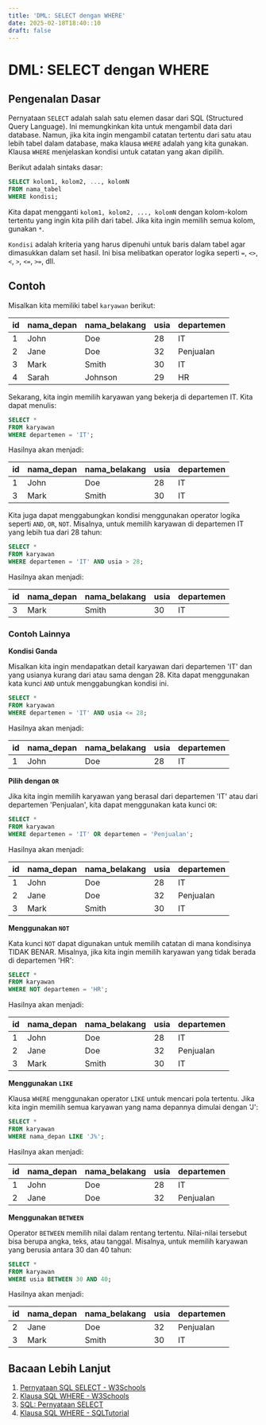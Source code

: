 ```yaml
---
title: 'DML: SELECT dengan WHERE'
date: 2025-02-18T18:40::10
draft: false
---
```


# DML: SELECT dengan WHERE

## Pengenalan Dasar

Pernyataan `SELECT` adalah salah satu elemen dasar dari SQL (Structured Query Language). Ini memungkinkan kita untuk mengambil data dari database. Namun, jika kita ingin mengambil catatan tertentu dari satu atau lebih tabel dalam database, maka klausa `WHERE` adalah yang kita gunakan. Klausa `WHERE` menjelaskan kondisi untuk catatan yang akan dipilih.

Berikut adalah sintaks dasar:

```sql
SELECT kolom1, kolom2, ..., kolomN
FROM nama_tabel
WHERE kondisi;
```

Kita dapat mengganti `kolom1, kolom2, ..., kolomN` dengan kolom-kolom tertentu yang ingin kita pilih dari tabel. Jika kita ingin memilih semua kolom, gunakan `*`.

`Kondisi` adalah kriteria yang harus dipenuhi untuk baris dalam tabel agar dimasukkan dalam set hasil. Ini bisa melibatkan operator logika seperti `=`, `<>`, `<`, `>`, `<=`, `>=`, dll.

## Contoh

Misalkan kita memiliki tabel `karyawan` berikut:

| id  | nama_depan | nama_belakang | usia | departemen |
| --- | ---------- | ------------- | ---- | ---------- |
| 1   | John       | Doe           | 28   | IT         |
| 2   | Jane       | Doe           | 32   | Penjualan  |
| 3   | Mark       | Smith         | 30   | IT         |
| 4   | Sarah      | Johnson       | 29   | HR         |

Sekarang, kita ingin memilih karyawan yang bekerja di departemen IT. Kita dapat menulis:

```sql
SELECT *
FROM karyawan
WHERE departemen = 'IT';
```

Hasilnya akan menjadi:

| id  | nama_depan | nama_belakang | usia | departemen |
| --- | ---------- | ------------- | ---- | ---------- |
| 1   | John       | Doe           | 28   | IT         |
| 3   | Mark       | Smith         | 30   | IT         |

Kita juga dapat menggabungkan kondisi menggunakan operator logika seperti `AND`, `OR`, `NOT`. Misalnya, untuk memilih karyawan di departemen IT yang lebih tua dari 28 tahun:

```sql
SELECT *
FROM karyawan
WHERE departemen = 'IT' AND usia > 28;
```

Hasilnya akan menjadi:

| id  | nama_depan | nama_belakang | usia | departemen |
| --- | ---------- | ------------- | ---- | ---------- |
| 3   | Mark       | Smith         | 30   | IT         |

### Contoh Lainnya

**Kondisi Ganda**

Misalkan kita ingin mendapatkan detail karyawan dari departemen 'IT' dan yang usianya kurang dari atau sama dengan 28. Kita dapat menggunakan kata kunci `AND` untuk menggabungkan kondisi ini.

```sql
SELECT *
FROM karyawan
WHERE departemen = 'IT' AND usia <= 28;
```

Hasilnya akan menjadi:

| id  | nama_depan | nama_belakang | usia | departemen |
| --- | ---------- | ------------- | ---- | ---------- |
| 1   | John       | Doe           | 28   | IT         |

**Pilih dengan `OR`**

Jika kita ingin memilih karyawan yang berasal dari departemen 'IT' atau dari departemen 'Penjualan', kita dapat menggunakan kata kunci `OR`:

```sql
SELECT *
FROM karyawan
WHERE departemen = 'IT' OR departemen = 'Penjualan';
```

Hasilnya akan menjadi:

| id  | nama_depan | nama_belakang | usia | departemen |
| --- | ---------- | ------------- | ---- | ---------- |
| 1   | John       | Doe           | 28   | IT         |
| 2   | Jane       | Doe           | 32   | Penjualan  |
| 3   | Mark       | Smith         | 30   | IT         |

**Menggunakan `NOT`**

Kata kunci `NOT` dapat digunakan untuk memilih catatan di mana kondisinya TIDAK BENAR. Misalnya, jika kita ingin memilih karyawan yang tidak berada di departemen 'HR':

```sql
SELECT *
FROM karyawan
WHERE NOT departemen = 'HR';
```

Hasilnya akan menjadi:

| id  | nama_depan | nama_belakang | usia | departemen |
| --- | ---------- | ------------- | ---- | ---------- |
| 1   | John       | Doe           | 28   | IT         |
| 2   | Jane       | Doe           | 32   | Penjualan  |
| 3   | Mark       | Smith         | 30   | IT         |

**Menggunakan `LIKE`**

Klausa `WHERE` menggunakan operator `LIKE` untuk mencari pola tertentu. Jika kita ingin memilih semua karyawan yang nama depannya dimulai dengan 'J':

```sql
SELECT *
FROM karyawan
WHERE nama_depan LIKE 'J%';
```

Hasilnya akan menjadi:

| id  | nama_depan | nama_belakang | usia | departemen |
| --- | ---------- | ------------- | ---- | ---------- |
| 1   | John       | Doe           | 28   | IT         |
| 2   | Jane       | Doe           | 32   | Penjualan  |

**Menggunakan `BETWEEN`**

Operator `BETWEEN` memilih nilai dalam rentang tertentu. Nilai-nilai tersebut bisa berupa angka, teks, atau tanggal. Misalnya, untuk memilih karyawan yang berusia antara 30 dan 40 tahun:

```sql
SELECT *
FROM karyawan
WHERE usia BETWEEN 30 AND 40;
```

Hasilnya akan menjadi:

| id  | nama_depan | nama_belakang | usia | departemen |
| --- | ---------- | ------------- | ---- | ---------- |
| 2   | Jane       | Doe           | 32   | Penjualan  |
| 3   | Mark       | Smith         | 30   | IT         |

## Bacaan Lebih Lanjut

1. [Pernyataan SQL SELECT - W3Schools](https://www.w3schools.com/sql/sql_select.asp)
2. [Klausa SQL WHERE - W3Schools](https://www.w3schools.com/sql/sql_where.asp)
3. [SQL: Pernyataan SELECT](https://www.sqltutorial.org/sql-select/)
4. [Klausa SQL WHERE - SQLTutorial](https://www.sqltutorial.org/sql-where/)
